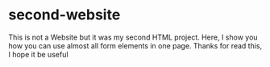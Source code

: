 # second-website
This is not a Website but it was my second HTML project.
Here, I show you how you can use almost all form elements in one page.
Thanks for read this, I hope it be useful
